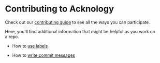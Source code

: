# Contributing to Acknology

Check out our [contributing guide](https://github.com/AcknologyHQ/.github/blob/main/.github/CONTRIBUTING.md) to see all the ways you can participate.

Here, you'll find additional information that might be helpful as you work on a repo.


* How to [use labels](https://github.com/AcknologyHQ/.github/blob/main/contributing/how-to-use-labels.md)

* How to [write commit messages](https://github.com/AcknologyHQ/.github/blob/main/contributing/write-commit-messages.md)